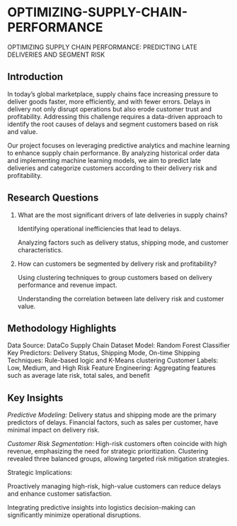 # OPTIMIZING-SUPPLY-CHAIN-PERFORMANCE
OPTIMIZING SUPPLY CHAIN PERFORMANCE:     PREDICTING LATE DELIVERIES AND SEGMENT RISK

## Introduction
In today’s global marketplace, supply chains face increasing pressure to deliver goods faster, more efficiently, and with fewer errors. Delays in delivery not only disrupt operations but also erode customer trust and profitability. Addressing this challenge requires a data-driven approach to identify the root causes of delays and segment customers based on risk and value.

Our project focuses on leveraging predictive analytics and machine learning to enhance supply chain performance. By analyzing historical order data and implementing machine learning models, we aim to predict late deliveries and categorize customers according to their delivery risk and profitability.

## Research Questions

1. What are the most significant drivers of late deliveries in supply chains?

   Identifying operational inefficiencies that lead to delays.

   Analyzing factors such as delivery status, shipping mode, and customer characteristics.

2. How can customers be segmented by delivery risk and profitability?

   Using clustering techniques to group customers based on delivery performance and revenue impact.

   Understanding the correlation between late delivery risk and customer value.

## Methodology Highlights
Data Source: DataCo Supply Chain Dataset
Model: Random Forest Classifier
Key Predictors: Delivery Status, Shipping Mode, On-time Shipping
Techniques: Rule-based logic and K-Means clustering
Customer Labels: Low, Medium, and High Risk
Feature Engineering: Aggregating features such as average late risk, total sales, and benefit

## Key Insights

*Predictive Modeling:*
Delivery status and shipping mode are the primary predictors of delays.
Financial factors, such as sales per customer, have minimal impact on delivery risk.

*Customer Risk Segmentation:*
High-risk customers often coincide with high revenue, emphasizing the need for strategic prioritization.
Clustering revealed three balanced groups, allowing targeted risk mitigation strategies.

Strategic Implications:

Proactively managing high-risk, high-value customers can reduce delays and enhance customer satisfaction.

Integrating predictive insights into logistics decision-making can significantly minimize operational disruptions.

